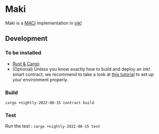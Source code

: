 # Maki

Maki is a [MACI](https://ethresear.ch/t/minimal-anti-collusion-infrastructure/5413) implementation in [ink!](https://github.com/paritytech/ink)

## Development

### To be installed

 - [Rust & Cargo](https://doc.rust-lang.org/cargo/getting-started/installation.html)
 - (Optional) Unless you know exactly how to build and deploy an ink! smart contract, we recommend to take a look at [this tutorial](https://docs.substrate.io/tutorials/smart-contracts/prepare-your-first-contract/) to set up your environment properly.

### Build

`cargo +nightly-2022-08-15 contract build`

### Test

Run the test :
`cargo +nightly-2022-08-15 test`